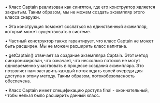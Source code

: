 • Класс Captain реализован как синглтон, где его конструктор является закрытым. Таким образом, мы не можем создать экземпляр этого класса снаружи.

• Эта конструкция поможет сослаться на единственный экземпляр, который может существовать в системе.

• Частный конструктор также гарантирует, что класс Captain не может быть расширен. Мы не можем расширить класс капитана.

• getCaptain() отвечает за создание экземпляра Captain. Этот метод синхронизирован, что означает, что несколько потоков не могут 
одновременно участвовать в процессе создания экземпляра. Это позволяет нам заставить каждый поток ждать своей очереди для доступа к этому методу. Таким образом,
потокобезопасность обеспечена.

• Класс Captain имеет спецификацию доступа final - окончательный, чтобы нельзя было расширить данный класс. 

